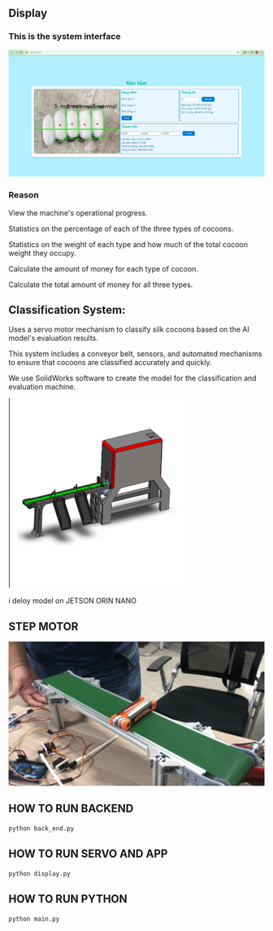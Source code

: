 <h2>Display</h2>

<h3>This is the system interface</h3>

<img src="images/img.png" alt="System Image">

<h3>Reason</h3>

View the machine's operational progress.

Statistics on the percentage of each of the three types of cocoons.

Statistics on the weight of each type and how much of the total cocoon weight they occupy.

Calculate the amount of money for each type of cocoon.

Calculate the total amount of money for all three types.

<h2>Classification System:</h2>

Uses a servo motor mechanism to classify silk cocoons based on the AI model's evaluation results. 

This system includes a conveyor belt, sensors, and automated mechanisms to ensure that cocoons are classified accurately and quickly.

We use SolidWorks software to create the model for the classification and evaluation machine.

<img src="images/img1.png" alt="System Image">

i deloy model on JETSON ORIN NANO

<h2>STEP MOTOR</h2>

<img src="images\dongco.jpg" alt="System Image">

<h2>HOW TO RUN BACKEND</h2>

```python back_end.py```

<h2>HOW TO RUN SERVO AND APP</h2>

```python display.py```

<h2>HOW TO RUN PYTHON</h2>

```python main.py```
